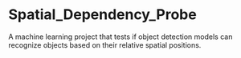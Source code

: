 # Spatial_Dependency_Probe
A machine learning project that tests if object detection models can recognize objects based on their relative spatial positions.
